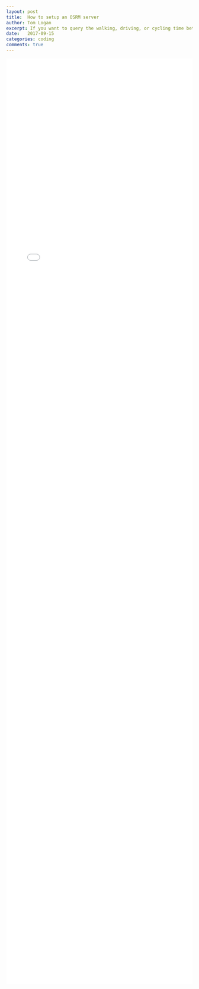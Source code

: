 ```yaml
---
layout: post
title:  How to setup an OSRM server
author: Tom Logan
excerpt: If you want to query the walking, driving, or cycling time between multiple points, this may help.
date:   2017-09-15
categories: coding
comments: true
---
```

<iframe width="100%" height="2500" src="/assets/blog/2017-09-15-OSRM-server/building_osrm.html" frameborder="0" allowfullscreen></iframe>

